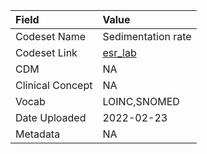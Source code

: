 |Field            |Value              |
|:----------------|:------------------|
|Codeset Name     |Sedimentation rate |
|Codeset Link     |[esr_lab](https://github.com/PEDSnet/Variable-Dictionary/blob/main/lab_meas/esr_lab.csv)|
|CDM              |NA                 |
|Clinical Concept |NA                 |
|Vocab            |LOINC,SNOMED       |
|Date Uploaded    |2022-02-23         |
|Metadata         |NA                 |
